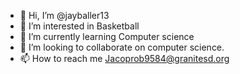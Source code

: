 - 👋 Hi, I’m @jayballer13
- 👀 I’m interested in Basketball
- 🌱 I’m currently learning Computer science
- 💞️ I’m looking to collaborate on computer science.
- 📫 How to reach me Jacoprob9584@granitesd.org

<!---
jayballer13/jayballer13 is a ✨ special ✨ repository because its `README.md` (this file) appears on your GitHub profile.
You can click the Preview link to take a look at your changes.
--->
